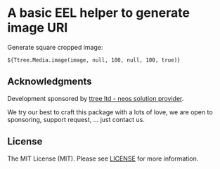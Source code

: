 # A basic EEL helper to generate image URI

Generate square cropped image:

	${Ttree.Media.image(image, null, 100, null, 100, true)}
	

## Acknowledgments

Development sponsored by [ttree ltd - neos solution provider](http://ttree.ch).

We try our best to craft this package with a lots of love, we are open to sponsoring, support request, ... just contact us.

## License

The MIT License (MIT). Please see [LICENSE](LICENSE) for more information.
